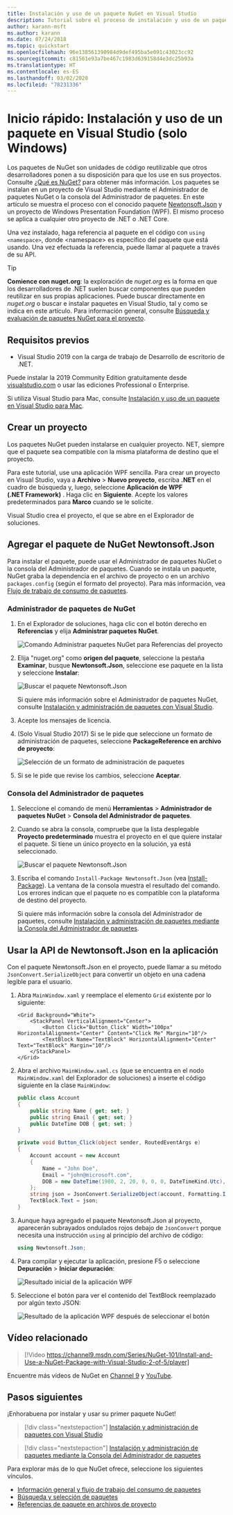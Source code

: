 ```yaml
---
title: Instalación y uso de un paquete NuGet en Visual Studio
description: Tutorial sobre el proceso de instalación y uso de un paquete NuGet en un proyecto de Visual Studio.
author: karann-msft
ms.author: karann
ms.date: 07/24/2018
ms.topic: quickstart
ms.openlocfilehash: 96e138561390984d9def495ba5e091c43023cc92
ms.sourcegitcommit: c81561e93a7be467c1983d639158d4e3dc25b93a
ms.translationtype: HT
ms.contentlocale: es-ES
ms.lasthandoff: 03/02/2020
ms.locfileid: "78231336"
---
```

# <a name="quickstart-install-and-use-a-package-in-visual-studio-windows-only"></a>Inicio rápido: Instalación y uso de un paquete en Visual Studio (solo Windows)

Los paquetes de NuGet son unidades de código reutilizable que otros desarrolladores ponen a su disposición para que los use en sus proyectos. Consulte [¿Qué es NuGet?](../What-is-NuGet.md) para obtener más información. Los paquetes se instalan en un proyecto de Visual Studio mediante el Administrador de paquetes NuGet o la consola del Administrador de paquetes. En este artículo se muestra el proceso con el conocido paquete [Newtonsoft.Json](https://www.nuget.org/packages/Newtonsoft.Json/) y un proyecto de Windows Presentation Foundation (WPF). El mismo proceso se aplica a cualquier otro proyecto de .NET o .NET Core.

Una vez instalado, haga referencia al paquete en el código con `using <namespace>`, donde \<namespace\> es específico del paquete que está usando. Una vez efectuada la referencia, puede llamar al paquete a través de su API.

> [!Tip]
> **Comience con nuget.org**: la exploración de *nuget.org* es la forma en que los desarrolladores de .NET suelen buscar componentes que pueden reutilizar en sus propias aplicaciones. Puede buscar directamente en *nuget.org* o buscar e instalar paquetes en Visual Studio, tal y como se indica en este artículo. Para información general, consulte [Búsqueda y evaluación de paquetes NuGet para el proyecto](../consume-packages/finding-and-choosing-packages.md).

## <a name="prerequisites"></a>Requisitos previos

- Visual Studio 2019 con la carga de trabajo de Desarrollo de escritorio de .NET.

Puede instalar la 2019 Community Edition gratuitamente desde [visualstudio.com](https://www.visualstudio.com/) o usar las ediciones Professional o Enterprise.

Si utiliza Visual Studio para Mac, consulte [Instalación y uso de un paquete en Visual Studio para Mac](install-and-use-a-package-in-visual-studio-mac.md).

## <a name="create-a-project"></a>Crear un proyecto

Los paquetes NuGet pueden instalarse en cualquier proyecto. NET, siempre que el paquete sea compatible con la misma plataforma de destino que el proyecto.

Para este tutorial, use una aplicación WPF sencilla. Para crear un proyecto en Visual Studio, vaya a **Archivo** > **Nuevo proyecto**, escriba **.NET** en el cuadro de búsqueda y, luego, seleccione **Aplicación de WPF (.NET Framework)** . Haga clic en **Siguiente**. Acepte los valores predeterminados para **Marco** cuando se le solicite.

Visual Studio crea el proyecto, el que se abre en el Explorador de soluciones.

## <a name="add-the-newtonsoftjson-nuget-package"></a>Agregar el paquete de NuGet Newtonsoft.Json

Para instalar el paquete, puede usar el Administrador de paquetes NuGet o la consola del Administrador de paquetes. Cuando se instala un paquete, NuGet graba la dependencia en el archivo de proyecto o en un archivo `packages.config` (según el formato del proyecto). Para más información, vea [Flujo de trabajo de consumo de paquetes](../consume-packages/Overview-and-Workflow.md).

### <a name="nuget-package-manager"></a>Administrador de paquetes de NuGet

1. En el Explorador de soluciones, haga clic con el botón derecho en **Referencias** y elija **Administrar paquetes NuGet**.

    ![Comando Administrar paquetes NuGet para Referencias del proyecto](media/QS_Use-02-ManageNuGetPackages.png)

1. Elija "nuget.org" como **origen del paquete**, seleccione la pestaña **Examinar**, busque **Newtonsoft.Json**, seleccione ese paquete en la lista y seleccione  **Instalar**:

    ![Buscar el paquete Newtonsoft.Json](media/QS_Use-03-NewtonsoftJson.png)

    Si quiere más información sobre el Administrador de paquetes NuGet, consulte [Instalación y administración de paquetes con Visual Studio](../consume-packages/install-use-packages-visual-studio.md).

1. Acepte los mensajes de licencia.

1. (Solo Visual Studio 2017) Si se le pide que seleccione un formato de administración de paquetes, seleccione **PackageReference en archivo de proyecto**:

    ![Selección de un formato de administración de paquetes](media/QS_Use-03b-SelectFormat.png)

1. Si se le pide que revise los cambios, seleccione **Aceptar**.

### <a name="package-manager-console"></a>Consola del Administrador de paquetes

1. Seleccione el comando de menú **Herramientas** > **Administrador de paquetes NuGet** > **Consola del Administrador de paquetes**.

1. Cuando se abra la consola, compruebe que la lista desplegable **Proyecto predeterminado** muestra el proyecto en el que quiere instalar el paquete. Si tiene un único proyecto en la solución, ya está seleccionado.

    ![Buscar el paquete Newtonsoft.Json](media/QS_Use-08-Console1.png)

1. Escriba el comando `Install-Package Newtonsoft.Json` (vea [Install-Package](../reference/ps-reference/ps-ref-install-package.md)). La ventana de la consola muestra el resultado del comando. Los errores indican que el paquete no es compatible con la plataforma de destino del proyecto.

   Si quiere más información sobre la consola del Administrador de paquetes, consulte [Instalación y administración de paquetes mediante la Consola del Administrador de paquetes](../consume-packages/install-use-packages-powershell.md).

## <a name="use-the-newtonsoftjson-api-in-the-app"></a>Usar la API de Newtonsoft.Json en la aplicación

Con el paquete Newtonsoft.Json en el proyecto, puede llamar a su método `JsonConvert.SerializeObject` para convertir un objeto en una cadena legible para el usuario.

1. Abra `MainWindow.xaml` y reemplace el elemento `Grid` existente por lo siguiente:

    ```xaml
    <Grid Background="White">
        <StackPanel VerticalAlignment="Center">
            <Button Click="Button_Click" Width="100px" HorizontalAlignment="Center" Content="Click Me" Margin="10"/>
            <TextBlock Name="TextBlock" HorizontalAlignment="Center" Text="TextBlock" Margin="10"/>
        </StackPanel>
    </Grid>
    ```

1. Abra el archivo `MainWindow.xaml.cs` (que se encuentra en el nodo `MainWindow.xaml` del Explorador de soluciones) a inserte el código siguiente en la clase `MainWindow`:

    ```cs
    public class Account
    {
        public string Name { get; set; }
        public string Email { get; set; }
        public DateTime DOB { get; set; }
    }

    private void Button_Click(object sender, RoutedEventArgs e)
    {
        Account account = new Account
        {
            Name = "John Doe",
            Email = "john@microsoft.com",
            DOB = new DateTime(1980, 2, 20, 0, 0, 0, DateTimeKind.Utc),
        };
        string json = JsonConvert.SerializeObject(account, Formatting.Indented);
        TextBlock.Text = json;
    }
    ```

1. Aunque haya agregado el paquete Newtonsoft.Json al proyecto, aparecerán subrayados ondulados rojos debajo de `JsonConvert` porque necesita una instrucción `using` al principio del archivo de código:

    ```cs
    using Newtonsoft.Json;
    ```

1. Para compilar y ejecutar la aplicación, presione F5 o seleccione **Depuración** > **Iniciar depuración**:

    ![Resultado inicial de la aplicación WPF](media/QS_Use-06-AppStart.png)

1. Seleccione el botón para ver el contenido del TextBlock reemplazado por algún texto JSON:

    ![Resultado de la aplicación WPF después de seleccionar el botón](media/QS_Use-07-AppEnd.png)

## <a name="related-video"></a>Vídeo relacionado

> [!Video https://channel9.msdn.com/Series/NuGet-101/Install-and-Use-a-NuGet-Package-with-Visual-Studio-2-of-5/player]

Encuentre más vídeos de NuGet en [Channel 9](https://channel9.msdn.com/Series/NuGet-101) y [YouTube](https://www.youtube.com/playlist?list=PLdo4fOcmZ0oVLvfkFk8O9h6v2Dcdh2bh_).

## <a name="next-steps"></a>Pasos siguientes

¡Enhorabuena por instalar y usar su primer paquete NuGet!

> [!div class="nextstepaction"]
> [Instalación y administración de paquetes con Visual Studio](../consume-packages/install-use-packages-visual-studio.md)

> [!div class="nextstepaction"]
> [Instalación y administración de paquetes mediante la Consola del Administrador de paquetes](../consume-packages/install-use-packages-powershell.md)

Para explorar más de lo que NuGet ofrece, seleccione los siguientes vínculos.

- [Información general y flujo de trabajo del consumo de paquetes](../consume-packages/overview-and-workflow.md)
- [Búsqueda y selección de paquetes](../consume-packages/finding-and-choosing-packages.md)
- [Referencias de paquete en archivos de proyecto](../consume-packages/package-references-in-project-files.md)
